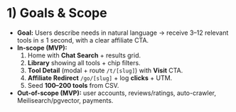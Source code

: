 # 1) Goals & Scope
- **Goal:** Users describe needs in natural language → receive 3–12 relevant tools in ≤ 1 second, with a clear affiliate CTA.
- **In-scope (MVP):**
  1. Home with **Chat Search** + results grid.
  2. **Library** showing all tools + chip filters.
  3. **Tool Detail** (modal + route `/t/[slug]`) with **Visit** CTA.
  4. **Affiliate Redirect** `/go/[slug]` + log **clicks** + UTM.
  5. Seed **100–200 tools** from CSV.
- **Out-of-scope (MVP):** user accounts, reviews/ratings, auto-crawler, Meilisearch/pgvector, payments.
